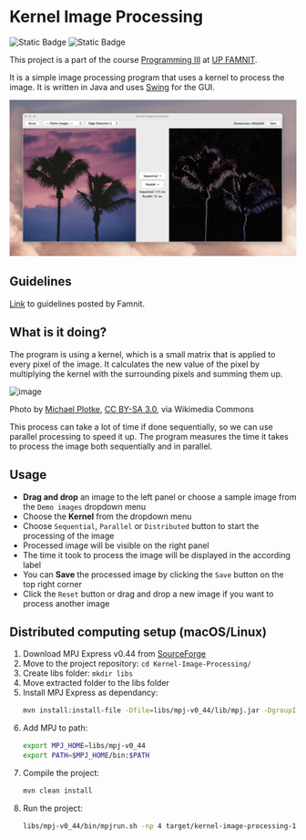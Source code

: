 # Kernel Image Processing

<img alt="Static Badge" src="https://img.shields.io/badge/Graphics-5a3aa1"> <img alt="Static Badge" src="https://img.shields.io/badge/Computing-0c4866">

This project is a part of the course [Programming III](https://prog3.student.famnit.upr.si/) at [UP FAMNIT](https://www.famnit.upr.si/en/).

It is a simple image processing program that uses a kernel to process the image. It is written in Java and uses [Swing](https://docs.oracle.com/javase/tutorial/uiswing/) for the GUI.

![screenshot_cli](https://github.com/urluur/Kernel-Image-Processing/blob/main/screenshots/screenshot.jpg?raw=true)

## Guidelines 

[Link](https://prog3.student.famnit.upr.si/#projects/KernelImageProcessing/) to guidelines posted by Famnit.

## What is it doing?

The program is using a kernel, which is a small matrix that is applied to every pixel of the image. It calculates the new value of the pixel by multiplying the kernel with the surrounding pixels and summing them up.

![image](https://upload.wikimedia.org/wikipedia/commons/1/19/2D_Convolution_Animation.gif)

Photo by <a href="https://commons.wikimedia.org/wiki/File:2D_Convolution_Animation.gif">Michael Plotke</a>, <a href="https://creativecommons.org/licenses/by-sa/3.0">CC BY-SA 3.0</a>, via Wikimedia Commons

This process can take a lot of time if done sequentially, so we can use parallel processing to speed it up. The program measures the time it takes to process the image both sequentially and in parallel.

## Usage

- **Drag and drop** an image to the left panel or choose a sample image from the `Demo images` dropdown menu
- Choose the **Kernel** from the dropdown menu
- Choose `Sequential`, `Parallel` or `Distributed` button to start the processing of the image
- Processed image will be visible on the right panel
- The time it took to process the image will be displayed in the according label
- You can **Save** the processed image by clicking the `Save` button on the top right corner
- Click the `Reset` button or drag and drop a new image if you want to process another image

## Distributed computing setup (macOS/Linux)

1. Download MPJ Express v0.44 from [SourceForge](https://sourceforge.net/projects/mpjexpress/files/releases/mpj-v0_44.zip/download)
2. Move to the project repository: `cd Kernel-Image-Processing/`
2. Create libs folder: `mkdir libs`
3. Move extracted folder to the libs folder
4. Install MPJ Express as dependancy:
    ```sh
    mvn install:install-file -Dfile=libs/mpj-v0_44/lib/mpj.jar -DgroupId=com.googlecode.mpj-express -DartifactId=mpj-v0_44 -Dversion=0.44 -Dpackaging=jar
    ```
5. Add MPJ to path:
    ```sh
    export MPJ_HOME=libs/mpj-v0_44
    export PATH=$MPJ_HOME/bin:$PATH
    ```
6. Compile the project:
    ```sh
    mvn clean install
    ```
7. Run the project:
    ```sh
    libs/mpj-v0_44/bin/mpjrun.sh -np 4 target/kernel-image-processing-1.0-SNAPSHOT.jar
    ```